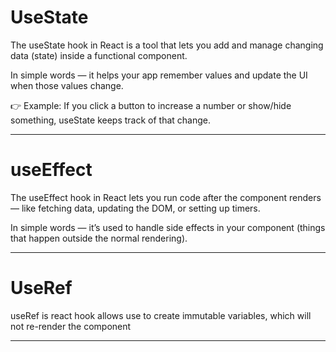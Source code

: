 <h1>UseState</h1>
<p>The useState hook in React is a tool that lets you add and manage changing data (state) inside a functional component.

In simple words — it helps your app remember values and update the UI when those values change.

👉 Example: If you click a button to increase a number or show/hide something, useState keeps track of that change.</p>

********************************************************************

<h1>useEffect</h1>
<p>The useEffect hook in React lets you run code after the component renders — like fetching data, updating the DOM, or setting up timers.

In simple words — it’s used to handle side effects in your component (things that happen outside the normal rendering).</p>

********************************************************************
<h1>UseRef</h1>
<p>useRef is react hook allows use to create immutable variables, which will not re-render the component</p>

*******************************************************************